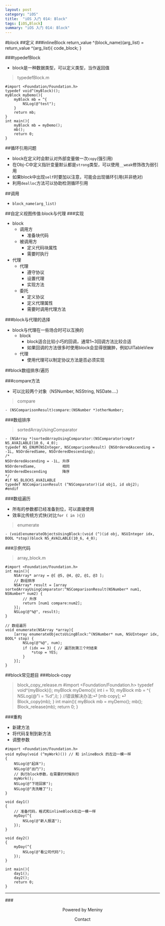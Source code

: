 ```yaml
---
layout: post
category: "iOS"
title:  "iOS 入门 014: Block"
tags: [iOS,Block]
summary: "iOS 入门 014: Block"
---
```

#block
##定义
###inlineBlock
	return_value ^(block_name)(arg_list) = return_value ^(arg_list){
		code_block;
	}

###typedefBlock
* block是一种数据类型，可以定义类型，当作返回值  

>typedefBlock.m

	#import <Foundation/Foundation.h>
	typedef void^(myBlock)();
	myBlock myDemo(){
		myBlock mb = ^{
			NSLog(@"test");
		}
		return mb;
	}
	int main(){
		myBlock mb = myDemo();
		mb();
		return 0;
	}

##循环引用问题
* block在定义时会默认对外部变量做一次`copy`(强引用)  
* 在Obj-C中定义指针变量默认都是`strong`类型，可以使用`__weak`修饰改为弱引用  
* 如果block中出现`self`时要加以注意，可能会出现循环引用(并非绝对)  
* 利用`dealloc`方法可以协助检测循环引用  

##调用
* `block_name(arg_list)`  

##自定义视图传值:block与代理
###实现
* block  
	* 调用方  
		* 准备块代码  
	* 被调用方  
		* 定义代码块属性  
		* 需要时执行  
* 代理  
	* 代理  
		* 遵守协议  
		* 设置代理  
		* 实现方法  
	* 委托  
		* 定义协议  
		* 定义代理属性  
		* 需要时调用代理方法  

###block与代理的选择
* block与代理在一些场合时可以互换的  	
	* block  
		* block适合比较小巧的回调，通常1~3回调方法比较合适  
		* 如果回调的方法很多时使用block会显得很臃肿，例如UITableView  
	* 代理  
		* 使用代理可以制定协议方法是否必须实现  

##block数组排序/遍历

###compare方法
* 可以比较两个对象（NSNumber, NSString, NSDate....）  

>compare

	- (NSComparisonResult)compare:(NSNumber *)otherNumber;

###数组排序
>sortedArrayUsingComparator

	- (NSArray *)sortedArrayUsingComparator:(NSComparator)cmptr NS_AVAILABLE(10_6, 4_0);
	typedef NS_ENUM(NSInteger, NSComparisonResult) {NSOrderedAscending = -1L, NSOrderedSame, NSOrderedDescending};
	/*
    NSOrderedAscending = -1L, 升序
    NSOrderedSame,            相同
    NSOrderedDescending       降序
    */
	#if NS_BLOCKS_AVAILABLE
	typedef NSComparisonResult (^NSComparator)(id obj1, id obj2);
	#endif

###数组遍历
* 所有的参数都已经准备到位，可以直接使用  
* 效率比传统方式快(对比`for ( in ){}`)  

>enumerate

	- (void)enumerateObjectsUsingBlock:(void (^)(id obj, NSUInteger idx, BOOL *stop))block NS_AVAILABLE(10_6, 4_0);

###示例代码
>array_block.m

	#import <Foundation/Foundation.h>
	int main(){
		NSArray* array = @[ @5, @4, @2, @1, @3 ];
		// 数组排序
        NSArray* result = [array sortedArrayUsingComparator:^NSComparisonResult(NSNumber* num1, NSNumber* num2) {
        	// 升序
        	return [num1 compare:num2];
	    }];
        NSLog(@"%@", result);
    }
    
	// 数组遍历
	void enumerate(NSArray *array){
	    [array enumerateObjectsUsingBlock:^(NSNumber* num, NSUInteger idx, BOOL* stop) {
	        NSLog(@"%@", num);
	        if (idx == 3) { // 遍历到第三个时结束
	            *stop = YES;
	        }
	    }];
	}

##block常见题目
###block-copy
>block_copy_release.m
	#import <Foundation/Foundation.h>
	typedef void^(myBlock)();
	myBlock myDemo(){
		int i = 10;
		myBlock mb = ^{
			NSLog(@"i = %d",i);
		}
		//错误解决办法:⏎ [mb copy];
		⏎ Block_copy(mb);
	}
	int main(){
		myBlock mb = myDemo();
		mb();
		Block_release(mb);
		return 0;
	}

###重构
* 新建方法  
* 将代码复制到新方法  
* 调整参数  

>
	#import <Foundation/Foundation.h>
	void myDay(void (^myWork)()) // 和 inlineBock 的左边一模一样
	{
	    NSLog(@"起床");
	    NSLog(@"出门");
	    // 执行block参数，在需要的时候执行
	    myWork();
	    NSLog(@"下班回家");
	    NSLog(@"洗洗睡了");
	}
	
	void day1()
	{
	    // 准备代码，格式和inlineBlock右边一模一样
	    myDay(^{
	        NSLog(@"新人报道");
	    });
	}
	
	void day2()
	{
	    myDay(^{
	        NSLog(@"看公司代码");
	    });
	}
	
	int main(){
		day1();
		day2();
		return 0;
	}
    	
***
###<center>Powered by Meniny</center>
<center>Contact <Meniny@qq.com></center>

